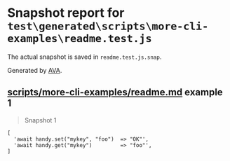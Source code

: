 # Snapshot report for `test\generated\scripts\more-cli-examples\readme.test.js`

The actual snapshot is saved in `readme.test.js.snap`.

Generated by [AVA](https://ava.li).

## [scripts/more-cli-examples/readme.md](../../../../../scripts/more-cli-examples/readme.md) example 1

> Snapshot 1

    [
      'await handy.set("mykey", "foo")  => "OK"',
      'await handy.get("mykey")         => "foo"',
    ]
